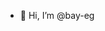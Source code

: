 - 👋 Hi, I’m @bay-eg

<!---
bay-eg/bay-eg is a ✨ special ✨ repository because its `README.md` (this file) appears on your GitHub profile.
You can click the Preview link to take a look at your changes.
--->
